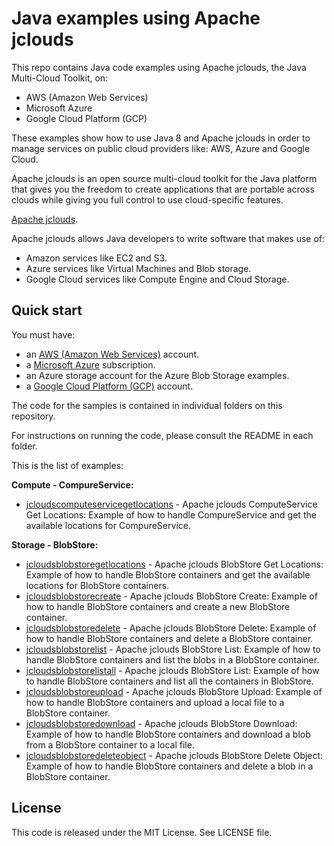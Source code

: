# Java examples using Apache jclouds

This repo contains Java code examples using Apache jclouds, the Java Multi-Cloud Toolkit, on:

* AWS (Amazon Web Services)
* Microsoft Azure
* Google Cloud Platform (GCP)

These examples show how to use Java 8 and Apache jclouds in order to manage services on public cloud providers like: AWS, Azure and Google Cloud.

Apache jclouds is an open source multi-cloud toolkit for the Java platform that gives you the freedom to create applications that are portable across clouds while giving you full control to use cloud-specific features.

[Apache jclouds](https://jclouds.apache.org/).

Apache jclouds allows Java developers to write software that makes use of:

* Amazon services like EC2 and S3.
* Azure services like Virtual Machines and Blob storage.
* Google Cloud services like Compute Engine and Cloud Storage.

## Quick start

You must have:

* an [AWS (Amazon Web Services)](http://aws.amazon.com/) account.
* a [Microsoft Azure](https://azure.microsoft.com/) subscription.
* an Azure storage account for the Azure Blob Storage examples.
* a [Google Cloud Platform (GCP)](http://cloud.google.com/) account.

The code for the samples is contained in individual folders on this repository.

For instructions on running the code, please consult the README in each folder.

This is the list of examples:

**Compute - CompureService:**

* [jcloudscomputeservicegetlocations](/jcloudscomputeservicegetlocations) - Apache jclouds ComputeService Get Locations: Example of how to handle CompureService and get the available locations for CompureService.

**Storage - BlobStore:**

* [jcloudsblobstoregetlocations](/jcloudsblobstoregetlocations) - Apache jclouds BlobStore Get Locations: Example of how to handle BlobStore containers and get the available locations for BlobStore containers.
* [jcloudsblobstorecreate](/jcloudsblobstorecreate) - Apache jclouds BlobStore Create: Example of how to handle BlobStore containers and create a new BlobStore container.
* [jcloudsblobstoredelete](/jcloudsblobstoredelete) - Apache jclouds BlobStore Delete: Example of how to handle BlobStore containers and delete a BlobStore container.
* [jcloudsblobstorelist](/jcloudsblobstorelist) - Apache jclouds BlobStore List: Example of how to handle BlobStore containers and list the blobs in a BlobStore container.
* [jcloudsblobstorelistall](/jcloudsblobstorelistall) - Apache jclouds BlobStore List: Example of how to handle BlobStore containers and list all the containers in BlobStore.
* [jcloudsblobstoreupload](/jcloudsblobstoreupload) - Apache jclouds BlobStore Upload: Example of how to handle BlobStore containers and upload a local file to a BlobStore container.
* [jcloudsblobstoredownload](/jcloudsblobstoredownload) - Apache jclouds BlobStore Download: Example of how to handle BlobStore containers and download a blob from a BlobStore container to a local file.
* [jcloudsblobstoredeleteobject](/jcloudsblobstoredeleteobject) -  Apache jclouds BlobStore Delete Object: Example of how to handle BlobStore containers and delete a blob in a BlobStore container.

## License

This code is released under the MIT License. See LICENSE file.